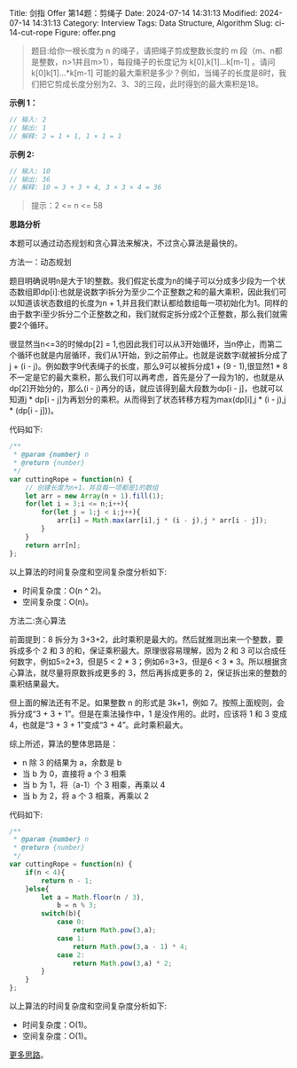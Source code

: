 Title: 剑指 Offer 第14题：剪绳子
Date: 2024-07-14 14:31:13
Modified: 2024-07-14 14:31:13
Category: Interview
Tags: Data Structure, Algorithm
Slug: ci-14-cut-rope
Figure: offer.png

> 题目:给你一根长度为 n 的绳子，请把绳子剪成整数长度的 m 段（m、n都是整数，n>1并且m>1），每段绳子的长度记为 k[0],k[1]...k[m-1] 。请问 k[0]k[1]...*k[m-1] 可能的最大乘积是多少？例如，当绳子的长度是8时，我们把它剪成长度分别为2、3、3的三段，此时得到的最大乘积是18。

**示例 1：**

```javascript
// 输入: 2
// 输出: 1
// 解释: 2 = 1 + 1, 1 × 1 = 1
```

**示例 2:**

```javascript
// 输入: 10
// 输出: 36
// 解释: 10 = 3 + 3 + 4, 3 × 3 × 4 = 36
```

> 提示：2 <= n <= 58

**思路分析**

本题可以通过动态规划和贪心算法来解决，不过贪心算法是最快的。

方法一：动态规划

题目明确说明n是大于1的整数。我们假定长度为n的绳子可以分成多少段为一个状态数组即dp[i]:也就是说数字i拆分为至少二个正整数之和的最大乘积，因此我们可以知道该状态数组的长度为n + 1,并且我们默认都给数组每一项初始化为1。同样的由于数字i至少拆分二个正整数之和，我们就假定拆分成2个正整数，那么我们就需要2个循环。

很显然当n<=3的时候dp[2] = 1,也因此我们可以从3开始循环，当n停止，而第二个循环也就是内层循环，我们从1开始，到i之前停止。也就是说数字i就被拆分成了j + (i - j)。例如数字9代表绳子的长度，那么9可以被拆分成1 + (9 - 1),很显然1 * 8不一定是它的最大乘积，那么我们可以再考虑，首先是分了一段为1的，也就是从dp[2]开始分的，那么(i - j)再分的话，就应该得到最大段数为dp[i - j]，也就可以知道j * dp[i - j]为再划分的乘积。从而得到了状态转移方程为max(dp[i],j * (i - j),j * (dp[i - j]))。

代码如下:

```javascript
/**
 * @param {number} n
 * @return {number}
 */
var cuttingRope = function(n) {
    // 创建长度为n+1，并且每一项都是1的数组
    let arr = new Array(n + 1).fill(1);
    for(let i = 3;i <= n;i++){
        for(let j = 1;j < i;j++){
            arr[i] = Math.max(arr[i],j * (i - j),j * arr[i - j]);
        }
    }
    return arr[n];
};
```
以上算法的时间复杂度和空间复杂度分析如下:

- 时间复杂度：O(n ^ 2)。
- 空间复杂度：O(n)。

方法二:贪心算法

前面提到：8 拆分为 3+3+2，此时乘积是最大的。然后就推测出来一个整数，要拆成多个 2 和 3 的和，保证乘积最大。原理很容易理解，因为 2 和 3 可以合成任何数字，例如5=2+3，但是5 < 2 * 3；例如6=3+3，但是6 < 3 * 3。所以根据贪心算法，就尽量将原数拆成更多的 3，然后再拆成更多的 2，保证拆出来的整数的乘积结果最大。

但上面的解法还有不足。如果整数 n 的形式是 3k+1，例如 7。按照上面规则，会拆分成“3 + 3 + 1”。但是在乘法操作中，1 是没作用的。此时，应该将 1 和 3 变成 4，也就是“3 + 3 + 1”变成“3 + 4”。此时乘积最大。

综上所述，算法的整体思路是：

- n 除 3 的结果为 a，余数是 b
- 当 b 为 0，直接将 a 个 3 相乘
- 当 b 为 1，将（a-1）个 3 相乘，再乘以 4
- 当 b 为 2，将 a 个 3 相乘，再乘以 2

代码如下:

```javascript
/**
 * @param {number} n
 * @return {number}
 */
var cuttingRope = function(n) {
    if(n < 4){
        return n - 1;
    }else{
        let a = Math.floor(n / 3),
            b = n % 3;
        switch(b){
            case 0:
                return Math.pow(3,a);
            case 1:
                return Math.pow(3,a - 1) * 4;
            case 2:
                return Math.pow(3,a) * 2;
        }
    }
};
```

以上算法的时间复杂度和空间复杂度分析如下:

- 时间复杂度：O(1)。
- 空间复杂度：O(1)。

[更多思路](https://leetcode.cn/problems/jian-sheng-zi-lcof/solution/mian-shi-ti-14-i-jian-sheng-zi-tan-xin-si-xiang-by/)。